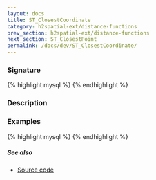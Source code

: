 ```yaml
---
layout: docs
title: ST_ClosestCoordinate
category: h2spatial-ext/distance-functions
prev_section: h2spatial-ext/distance-functions
next_section: ST_ClosestPoint
permalink: /docs/dev/ST_ClosestCoordinate/
---
```


### Signature

{% highlight mysql %}
{% endhighlight %}

### Description


### Examples

{% highlight mysql %}
{% endhighlight %}

##### See also

* <a href="https://github.com/irstv/H2GIS/blob/master/h2spatial-ext/src/main/java/org/h2gis/h2spatialext/function/spatial/distance/ST_ClosestCoordinate.java" target="_blank">Source code</a>
